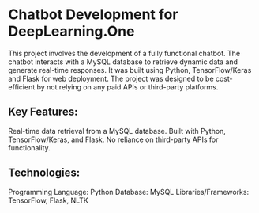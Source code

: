 # Chatbot Development for DeepLearning.One
This project involves the development of a fully functional chatbot. The chatbot interacts with a MySQL database to retrieve dynamic data and generate real-time responses. It was built using Python, TensorFlow/Keras and Flask for web deployment. The project was designed to be cost-efficient by not relying on any paid APIs or third-party platforms.
## Key Features:
Real-time data retrieval from a MySQL database.
Built with Python, TensorFlow/Keras, and Flask.
No reliance on third-party APIs for functionality.
## Technologies:
Programming Language: Python
Database: MySQL
Libraries/Frameworks: TensorFlow, Flask, NLTK
